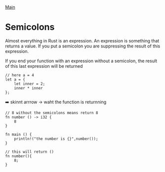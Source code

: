 [Main](./index.md)

# Semicolons

Almost everything in Rust is an expression. An expression is something that returns a value. If you put a semicolon you are suppressing the result of this expression.

If you end your function with an expression without a semicolon, the result of this last expression will be returned

```
// here a = 4
let a = {
    let inner = 2;
    inner * inner
};
```

➡️ skinnt arrrow -> waht the function is returnning

```
// 8 without the semicolons means return 8
fn number () -> i32 {
    8
}

fn main () {
    println!("the number is {}",number());
}
```

```
// this will return ()
fn number(){
    8;
}
```
